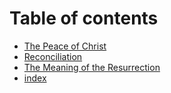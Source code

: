 # Table of contents

* [The Peace of Christ](README.md)
* [Reconciliation](reconciliation.md)
* [The Meaning of the Resurrection](untitled.md)
* [index](untitled-1.md)

